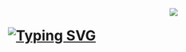 <img align ="right" src = "https://visitor-badge.laobi.icu/badge?page_id=xtraix20.xtraix20"> 

<h1 align ="center">
<a href="https://git.io/typing-svg"> 
<img src="https://readme-typing-svg.demolab.com?font=Fira+Code&pause=1000&width=435&lines=Helllo+World!+;I+am+Felipe+Guerrero+or...;Xtraix20" alt="Typing SVG" /></a>
</h1>
